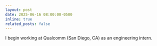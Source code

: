 ```yaml
---
layout: post
date: 2025-06-16 08:00:00-0500
inline: true
related_posts: false
---
```


I begin working at Qualcomm (San Diego, CA) as an engineering intern.